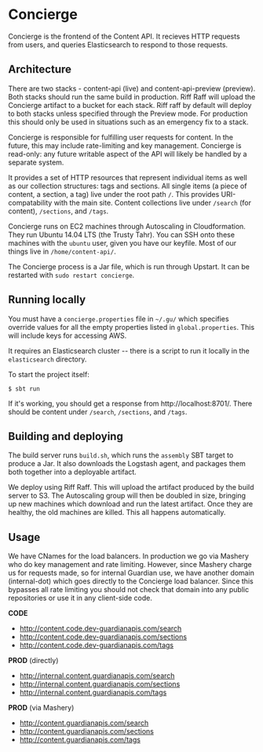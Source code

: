 Concierge
=========

Concierge is the frontend of the Content API. It recieves HTTP requests from users, and queries Elasticsearch to respond to those requests.


Architecture
------------

There are two stacks - content-api (live) and content-api-preview (preview). Both stacks should run the same build in
production. Riff Raff will upload the Concierge artifact to a bucket for each stack. Riff raff by default will deploy to
both stacks unless specified through the Preview mode. For production this should only be used in situations such as an
emergency fix to a stack.

Concierge is responsible for fulfilling user requests for content. In the future, this may include rate-limiting and key management. Concierge is read-only: any future writable aspect of the API will likely be handled by a separate system.

It provides a set of HTTP resources that represent individual items as well as our collection structures: tags and sections. All single items (a piece of content, a section, a tag) live under the root path `/`. This provides URI-compatability with the main site. Content collections live under `/search` (for content), `/sections`, and `/tags`.

Concierge runs on EC2 machines through Autoscaling in Cloudformation. They run Ubuntu 14.04 LTS (the Trusty Tahr). You can SSH onto these machines with the `ubuntu` user, given you have our keyfile. Most of our things live in `/home/content-api/`.

The Concierge process is a Jar file, which is run through Upstart. It can be restarted with `sudo restart concierge`.


Running locally
---------------

You must have a `concierge.properties` file in `~/.gu/` which specifies override values for all the empty properties listed in `global.properties`. This will include keys for accessing AWS.

It requires an Elasticsearch cluster -- there is a script to run it locally in the `elasticsearch` directory.

To start the project itself:

```
$ sbt run
```

If it's working, you should get a response from http://localhost:8701/. There should be content under `/search`, `/sections`, and `/tags`.


Building and deploying
----------------------

The build server runs `build.sh`, which runs the `assembly` SBT target to produce a Jar. It also downloads the Logstash agent, and packages them both together into a deployable artifact.

We deploy using Riff Raff. This will upload the artifact produced by the build server to S3. The Autoscaling group will then be doubled in size, bringing up new machines which download and run the latest artifact. Once they are healthy, the old machines are killed. This all happens automatically.


Usage
-----

We have CNames for the load balancers. In production we go via Mashery who do key management and rate limiting. However, since Mashery charge us for requests made, so for internal Guardian use, we have another domain (internal-dot) which goes directly to the Concierge load balancer. Since this bypasses all rate limiting you should not check that domain into any public repositories or use it in any client-side code.

**CODE**
* http://content.code.dev-guardianapis.com/search
* http://content.code.dev-guardianapis.com/sections
* http://content.code.dev-guardianapis.com/tags

**PROD** (directly)
* http://internal.content.guardianapis.com/search
* http://internal.content.guardianapis.com/sections
* http://internal.content.guardianapis.com/tags

**PROD** (via Mashery)
* http://content.guardianapis.com/search
* http://content.guardianapis.com/sections
* http://content.guardianapis.com/tags
